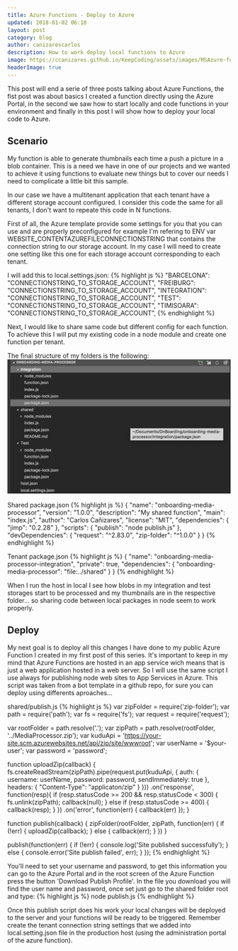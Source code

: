 ```yaml
---
title: Azure Functions - Deploy to Azure
updated: 2018-01-02 06:10
layout: post
category: blog
author: canizarescarlos
description: How to work deploy local functions to Azure
image: https://ccanizares.github.io/KeepCoding/assets/images/MSAzure-functions.png
headerImage: true
---
```


This post will end a serie of three posts talking about Azure Functions, the fist post was about basics I created a function directly using the Azure Portal, in the second we saw how to start locally and code functions in your environment and finally in this post I will show how to deploy your local code to Azure.

## Scenario

My function is able to generate thumbnails each time a push a picture in a blob container. This is a need we have in one of our projects and we wanted to achieve it using functions to evaluate new things but to cover our needs I need to complicate a little bit this sample. 

In our case we have a multitenant application that each tenant have a different storage account configured. I consider this code the same for all tenants, I don't want to repeate this code in N functions.

First of all, the Azure template provide some settings for you that you can use and are properly preconfigured for example I'm refering to ENV var WEBSITE_CONTENTAZUREFILECONNECTIONSTRING that contains the connection string to our storage account. In my case I will need to create one setting like this one for each storage account corresponding to each tenant. 

I will add this to local.settings.json:
{% highlight js %}
  "BARCELONA": "CONNECTIONSTRING_TO_STORAGE_ACCOUNT",
  "FREIBURG": "CONNECTIONSTRING_TO_STORAGE_ACCOUNT",
  "INTEGRATION": "CONNECTIONSTRING_TO_STORAGE_ACCOUNT",
  "TEST": "CONNECTIONSTRING_TO_STORAGE_ACCOUNT",
  "TIMISOARA": "CONNECTIONSTRING_TO_STORAGE_ACCOUNT",
{% endhighlight %}

Next, I would like to share same code but different config for each function. To achieve this I will put my existing code in a node module and create one function per tenant. 

The final structure of my folders is the following:
<img src='../assets/images/azure-functions-deploy-structure.png' />

Shared package.json
{% highlight js %}
{
    "name": "onboarding-media-processor",
    "version": "1.0.0",
    "description": "My shared function",
    "main": "index.js",
    "author": "Carlos Cañizares",
    "license": "MIT",
    "dependencies": {
        "jimp": "0.2.28"
    },
    "scripts": {
        "publish": "node publish.js"
    },
    "devDependencies": {
        "request": "^2.83.0",
        "zip-folder": "^1.0.0"
    }
}
{% endhighlight %}

Tenant package.json
{% highlight js %}
{
    "name": "onboarding-media-processor-integration",
    "private": true,
    "dependencies": {
        "onboarding-media-processor": "file:../shared"
    }
}
{% endhighlight %}

When I run the host in local I see how blobs in my integration and test storages start to be processed and my thumbnails are in the respective folder... so sharing code between local packages in node seem to work properly.

## Deploy

My next goal is to deploy all this changes I have done to my public Azure Function I created in my first post of this series. It's important to keep in my mind that Azure Functions are hosted in an app service wich means that is just a web application hosted in a web server. So I will use the same script I use always for publishing node web sites to App Services in Azure. This script was taken from a bot template in a github repo, for sure you can deploy using differents aproaches... 

shared/publish.js
{% highlight js %}
var zipFolder = require('zip-folder');
var path = require('path');
var fs = require('fs');
var request = require('request');

var rootFolder = path.resolve('.');
var zipPath = path.resolve(rootFolder, '../MediaProcessor.zip');
var kuduApi = 'https://your-site.scm.azurewebsites.net/api/zip/site/wwwroot';
var userName = '$your-user';
var password = 'password';

function uploadZip(callback) {
  fs.createReadStream(zipPath).pipe(request.put(kuduApi, {
    auth: {
      username: userName,
      password: password,
      sendImmediately: true
    },
    headers: {
      "Content-Type": "applicaton/zip"
    }
  }))
  .on('response', function(resp){
    if (resp.statusCode >= 200 && resp.statusCode < 300) {
      fs.unlink(zipPath);
      callback(null);
    } else if (resp.statusCode >= 400) {
      callback(resp);
    }
  })
  .on('error', function(err) {
    callback(err)
  });
}

function publish(callback) {
  zipFolder(rootFolder, zipPath, function(err) {
    if (!err) {
      uploadZip(callback);
    } else {
      callback(err);
    }
  })
}

publish(function(err) {
  if (!err) {
    console.log('Site published successfully');
  } else {
    console.error('Site publish failed', err);
  }
});
{% endhighlight %}

You'll need to set your username and password, to get this information you can go to the Azure Portal and in the root screen of the Azure Function press the button 'Download Publish Profile'. In the file you download you will find the user name and password, once set just go to the shared folder root and type:
{% highlight js %}
node publish.js
{% endhighlight %}

Once this publish script does his work your local changes will be deployed to the server and your functions will be ready to be triggered. Remember create the tenant connection string settings that we added into local.setting.json file in the production host (using the administration portal of the azure function).


